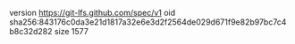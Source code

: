 version https://git-lfs.github.com/spec/v1
oid sha256:843176c0da3e21d1817a32e6e3d2f2564de029d671f9e82b97bc7c4b8c32d282
size 1577
